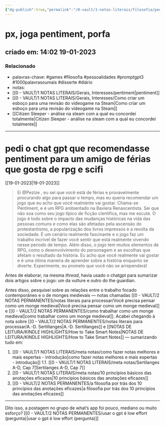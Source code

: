 ```yaml
---
{"dg-publish":true,"permalink":"/0-vault/1-notas-literais/filosofia/pedi-o-chat-gpt-que-recomendasse-pentiment-para-um-amigo-de-ferias/","tags":["games","filosofia","pessoalidades","promptgpt3","1000palavrasoumais","disserte","diário"],"dgHomeLink":true,"dgShowLocalGraph":true,"dgShowFileTree":true,"noteIcon":""}
---
```


# px, joga pentiment, porfa
## criado em: 14:02 19-01-2023

### Relacionado
- palavras-chave: #games #filosofia #pessoalidades #promptgpt3 #1000palavrasoumais #disserte #diário 
- notas: 
- [[0 - VAULT/1 NOTAS LITERAIS/Gerais, Interesses/pentiment\|pentiment]]
- [[0 - VAULT/1 NOTAS LITERAIS/Gerais, Interesses/Como criar um esboço para uma revisão do videogame na Steam\|Como criar um esboço para uma revisão do videogame na Steam]]
- [[Citizen Sleeper - análise na steam com a qual eu concordei totalmente\|Citizen Sleeper - análise na steam com a qual eu concordei totalmente]]
---
# pedi o chat gpt que recomendasse pentiment para um amigo de férias que gosta de rpg e scifi

[[19-01-2023\|19-01-2023]]

>Ei @Pezize , eu sei que você está de férias e provavelmente procurando algo para passar o tempo, mas eu queria recomendar um jogo que eu acho que você realmente vai gostar. Chama-se Pentiment, e é um RPG ambientado na Baviera Renascentista. Sei que não soa como seu jogo típico de ficção científica, mas me escute. O jogo é todo sobre o impacto das mudanças históricas na vida das pessoas comuns e como elas são afetadas pela ascensão do protestantismo, a popularização dos livros impressos e a revolta da sociedade. É um cenário realmente fascinante e o jogo faz um trabalho incrível de fazer você sentir que está realmente vivendo nesse período de tempo. Além disso, o jogo tem muitos elementos de RPG, como o desenvolvimento do personagem e as escolhas que afetam o resultado da história. Eu acho que você realmente vai gostar e é uma ótima maneira de aprender sobre a história enquanto se diverte. Experimente, eu prometo que você não se arrependerá!

Antes de elaborar, na mesma *thread*, havia usado o chatgpt para sumarizar dois artigos sobre o jogo: um da vulture e outro do the guardian.

Antes disso, pesquisei sobre as relações entre o trabalho focado contemporâneo e o de monges medievais — notas chamadas  [[0 - VAULT/2 NOTAS PERMANENTES/notas literais para processar/Você precisa pensar como um monge medieval\|Você precisa pensar como um monge medieval]] e [[0 - VAULT/2 NOTAS PERMANENTES/como trabalhar como um monge medieval\|como trabalhar como um monge medieval]].
Acabei chegando à nota sobre [[0 - VAULT/2 NOTAS PERMANENTES/notas literais para processar/A.-D. Sertillanges\|A.-D. Sertillanges]] e [[NOTAS DE LEITURA/KINDLE HIGHLIGHTS/How to Take Smart Notes\|NOTAS DE LEITURA/KINDLE HIGHLIGHTS/How to Take Smart Notes]] — sumarizando tudo em:
1. [[0 - VAULT/1 NOTAS LITERAIS/meta notas/como fazer notas melhores e mais espertas - introdução\|como fazer notas melhores e mais espertas - introdução]]
   1.1. [[0 - VAULT/1 NOTAS LITERAIS/meta notas/Sertilanges A-D, Cap 7\|Sertilanges A-D, Cap 7]]
2. [[0 - VAULT/1 NOTAS LITERAIS/meta notas/10 princípios básicos das anotações eficazes\|10 princípios básicos das anotações eficazes]]
3. [[0 - VAULT/2 NOTAS PERMANENTES/a filosofia por trás dos 10 princípios das anotações eficazes\|a filosofia por trás dos 10 princípios das anotações eficazes]]

---
Dito isso, a postagem no grupo de what’s app foi pouco, mediano ou muito esforço? [[0 - VAULT/2 NOTAS PERMANENTES/usar o gpt é low effort (pergunta)\|usar o gpt é low effort (pergunta)]]
